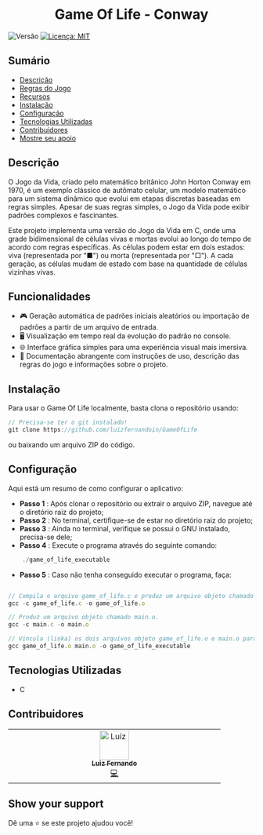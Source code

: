 <h1 align="center">Game Of Life - Conway</h1>
<p>
  <img alt="Versão" src="https://img.shields.io/badge/vers%C3%A3o-1.0.0-blue.svg?cacheSeconds=2592000" />
  <a href="LICENSE" target="_blank">
    <img alt="Licença: MIT" src="https://img.shields.io/npm/l/react" />
  </a>
</p>

## Sumário 
- [Descrição](#descrição)
- [Regras do Jogo](#regras-do-jogo)
- [Recursos](#recursos)
- [Instalação](#instalação)
- [Configuração](#configuração)
- [Tecnologias Utilizadas](#tecnologias-utilizadas)
- [Contribuidores](#contribuidores)
- [Mostre seu apoio](#mostre-seu-apoio)

## Descrição
O Jogo da Vida, criado pelo matemático britânico John Horton Conway em 1970, é um exemplo clássico de autômato celular, um modelo matemático para um sistema dinâmico que evolui em etapas discretas baseadas em regras simples. Apesar de suas regras simples, o Jogo da Vida pode exibir padrões complexos e fascinantes.

Este projeto implementa uma versão do Jogo da Vida em C, onde uma grade bidimensional de células vivas e mortas evolui ao longo do tempo de acordo com regras específicas. As células podem estar em dois estados: viva (representada por "■") ou morta (representada por "□"). A cada geração, as células mudam de estado com base na quantidade de células vizinhas vivas.

## Funcionalidades

- 🎮 Geração automática de padrões iniciais aleatórios ou importação de padrões a partir de um arquivo de entrada.
- 🖥️ Visualização em tempo real da evolução do padrão no console.
- 🌐 Interface gráfica simples para uma experiência visual mais imersiva.
- 📝 Documentação abrangente com instruções de uso, descrição das regras do jogo e informações sobre o projeto.

## Instalação
Para usar o Game Of Life localmente, basta clona o repositório usando:
```jsx
// Precisa-se ter o git instalado!
git clone https://github.com/luizfernandoin/GameOfLife
```
ou baixando um arquivo ZIP do código.

## Configuração
Aqui está um resumo de como configurar o aplicativo:

* **Passo 1** : Após clonar o repositório ou extrair o arquivo ZIP, navegue até o diretório raiz do projeto;
* **Passo 2** : No terminal, certifique-se de estar no diretório raiz do projeto;
* **Passo 3** : Ainda no terminal, verifique se possui o GNU instalado, precisa-se dele;
* **Passo 4** : Execute o programa através do seguinte comando:
```jsx
    ./game_of_life_executable
```
* **Passo 5** : Caso não tenha conseguido executar o programa, faça:
``` jsx

// Compila o arquivo game_of_life.c e produz um arquivo objeto chamado game_of_life.o.
gcc -c game_of_life.c -o game_of_life.o

// Produz um arquivo objeto chamado main.o.
gcc -c main.c -o main.o

// Vincula (linka) os dois arquivos objeto game_of_life.o e main.o para formar um executável chamado game_of_life_executable.
gcc game_of_life.o main.o -o game_of_life_executable
```

## Tecnologias Utilizadas
* C

## Contribuidores

<table>
  <tbody>
    <tr>
      <td align="center" valign="top" width="25%"><a href="https://github.com/luizfernandoin"><img src="https://avatars.githubusercontent.com/u/106038535?v=4?s=60" width="60px;" alt="Luiz"/><br /><sub><b>Luiz Fernando</b></sub></a><br /><a href="https://github.com/luizfernandoin/NewSpace/commits?author=luizfernandoin" title="Documentation">💻</a></td>
    </tr>
  </tbody>
</table>

## Show your support
Dê uma ⭐️ se este projeto ajudou você!